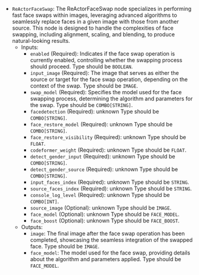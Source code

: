 - `ReActorFaceSwap`: The ReActorFaceSwap node specializes in performing fast face swaps within images, leveraging advanced algorithms to seamlessly replace faces in a given image with those from another source. This node is designed to handle the complexities of face swapping, including alignment, scaling, and blending, to produce natural-looking results.
    - Inputs:
        - `enabled` (Required): Indicates if the face swap operation is currently enabled, controlling whether the swapping process should proceed. Type should be `BOOLEAN`.
        - `input_image` (Required): The image that serves as either the source or target for the face swap operation, depending on the context of the swap. Type should be `IMAGE`.
        - `swap_model` (Required): Specifies the model used for the face swapping process, determining the algorithm and parameters for the swap. Type should be `COMBO[STRING]`.
        - `facedetection` (Required): unknown Type should be `COMBO[STRING]`.
        - `face_restore_model` (Required): unknown Type should be `COMBO[STRING]`.
        - `face_restore_visibility` (Required): unknown Type should be `FLOAT`.
        - `codeformer_weight` (Required): unknown Type should be `FLOAT`.
        - `detect_gender_input` (Required): unknown Type should be `COMBO[STRING]`.
        - `detect_gender_source` (Required): unknown Type should be `COMBO[STRING]`.
        - `input_faces_index` (Required): unknown Type should be `STRING`.
        - `source_faces_index` (Required): unknown Type should be `STRING`.
        - `console_log_level` (Required): unknown Type should be `COMBO[INT]`.
        - `source_image` (Optional): unknown Type should be `IMAGE`.
        - `face_model` (Optional): unknown Type should be `FACE_MODEL`.
        - `face_boost` (Optional): unknown Type should be `FACE_BOOST`.
    - Outputs:
        - `image`: The final image after the face swap operation has been completed, showcasing the seamless integration of the swapped face. Type should be `IMAGE`.
        - `face_model`: The model used for the face swap, providing details about the algorithm and parameters applied. Type should be `FACE_MODEL`.
